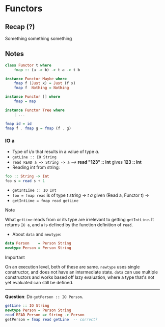 # Functors

## Recap (?)
Something something something

## Notes
```Haskell
class Functor t where
    fmap :: (a -> b) -> t a -> t b

instance Functor Maybe where
    fmap f (Just x) = Just (f x)
    fmap f  Nothing = Nothing

instance Functor [] where
    fmap = map

instance Functor Tree where
    | ...

fmap id = id
fmap f . fmap g = fmap (f . g)
```

### IO a
- Type of i/o that results in a value of type *a*.
- `getLine :: IO String`
- `read READ a => String -> a`   --> **read "123" :: Int** gives **123 :: Int**
- Reading int from string:
```Haskell
foo :: String -> Int
foo s = read s + 1
```
- `getIntLine :: IO Int`
- `foo = fmap read` is of type *t string -> t a* given (Read a, Functor t) =>
- `getIntLine = fmap read getLine`
> [!NOTE]
> What `getLine` reads from or its type are irrelevant to getting `getIntLine`. It returns `IO a`, and `a` is defined by the function definition of `read`.

- About `data` and `newtype`:
```Haskell
data Person    = Person String
newtype Person = Person String
```
> [!IMPORTANT]
> On an execution level, both of these are same. `newtype` uses single constructor, and does not have an intermediate state. `data` can use multiple constructors and works based off lazy evaluation, where a type that's not yet evaluated can still be defined.  
---  
**Question**: Do `getPerson :: IO Person`.  
```Haskell
getLine :: IO String
newtype Person = Person String
read READ Person => String -> Person
getPerson = fmap read getLine  -- correct?
```